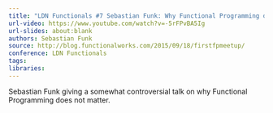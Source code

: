 ```yaml
---
title: "LDN Functionals #7 Sebastian Funk: Why Functional Programming doesn't matter"
url-video: https://www.youtube.com/watch?v=-5rFPvBA5Ig
url-slides: about:blank
authors: Sebastian Funk
source: http://blog.functionalworks.com/2015/09/18/firstfpmeetup/
conference: LDN Functionals
tags: 
libraries: 
---
```


Sebastian Funk giving a somewhat controversial talk on why Functional Programming does not matter.
